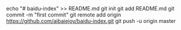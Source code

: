 echo "# baidu-index" >> README.md
git init
git add README.md
git commit -m "first commit"
git remote add origin https://github.com/aibaiejoy/baidu-index.git
git push -u origin master